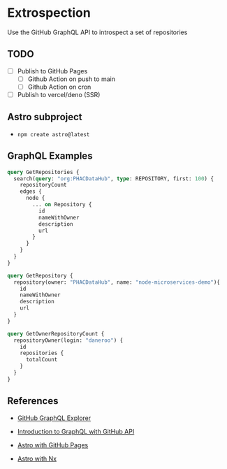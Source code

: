 # Extrospection

Use the GitHub GraphQL API to introspect a set of repositories

## TODO

- [ ] Publish to GitHub Pages
  - [ ] Github Action on push to main
  - [ ] Github Action on cron
- [ ] Publish to vercel/deno (SSR)

## Astro subproject

- `npm create astro@latest`

## GraphQL Examples

```graphql
query GetRepositories {
  search(query: "org:PHACDataHub", type: REPOSITORY, first: 100) {
    repositoryCount
    edges {
      node {
        ... on Repository {
          id
          nameWithOwner
          description
          url
        }
      }
    }
  }
}
```

```graphql
query GetRepository {
  repository(owner: "PHACDataHub", name: "node-microservices-demo"){
    id
    nameWithOwner
    description
    url
  }
}
```

```graphql
query GetOwnerRepositoryCount {
  repositoryOwner(login: "daneroo") {
    id
    repositories {
      totalCount
    }
  }
}
```

## References

- [GitHub GraphQL Explorer](https://docs.github.com/en/graphql/overview/explorer)
- [Introduction to GraphQL with GitHub API](https://medium.com/swlh/introduction-to-graphql-with-github-api-64ee8bb11630)

- [Astro with GitHub Pages](https://docs.astro.build/en/guides/deploy/github/)
- [Astro with Nx](https://leosvel.dev/blog/creating-my-personal-website-with-astro-tailwindcss-and-nx/)
````
